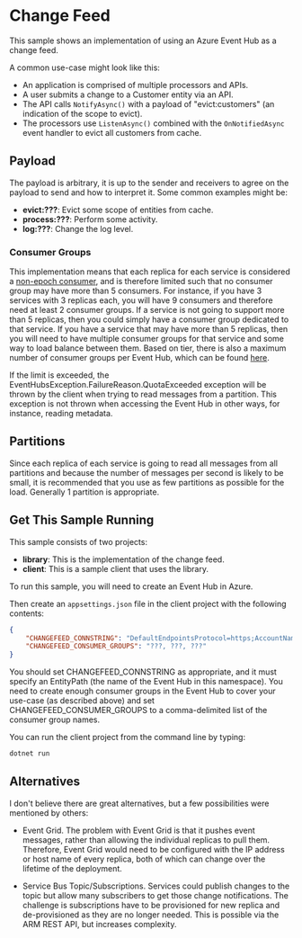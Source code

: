 # Change Feed

This sample shows an implementation of using an Azure Event Hub as a change feed.

A common use-case might look like this:

- An application is comprised of multiple processors and APIs.
- A user submits a change to a Customer entity via an API.
- The API calls `NotifyAsync()` with a payload of "evict:customers" (an indication of the scope to evict).
- The processors use `ListenAsync()` combined with the `OnNotifiedAsync` event handler to evict all customers from cache.

## Payload

The payload is arbitrary, it is up to the sender and receivers to agree on the payload to send and how to interpret it. Some common examples might be:

- __evict:???__: Evict some scope of entities from cache.
- __process:???__: Perform some activity.
- __log:???__: Change the log level.

### Consumer Groups

This implementation means that each replica for each service is considered a [non-epoch consumer](https://learn.microsoft.com/en-us/azure/event-hubs/event-hubs-event-processor-host#no-epoch), and is therefore limited such that no consumer group may have more than 5 consumers. For instance, if you have 3 services with 3 replicas each, you will have 9 consumers and therefore need at least 2 consumer groups. If a service is not going to support more than 5 replicas, then you could simply have a consumer group dedicated to that service. If you have a service that may have more than 5 replicas, then you will need to have multiple consumer groups for that service and some way to load balance between them. Based on tier, there is also a maximum number of consumer groups per Event Hub, which can be found [here](https://learn.microsoft.com/en-us/azure/azure-resource-manager/management/azure-subscription-service-limits#basic-vs-standard-vs-premium-vs-dedicated-tiers).

If the limit is exceeded, the EventHubsException.FailureReason.QuotaExceeded exception will be thrown by the client when trying to read messages from a partition. This exception is not thrown when accessing the Event Hub in other ways, for instance, reading metadata.

## Partitions

Since each replica of each service is going to read all messages from all partitions and because the number of messages per second is likely to be small, it is recommended that you use as few partitions as possible for the load. Generally 1 partition is appropriate.

## Get This Sample Running

This sample consists of two projects:

- __library__: This is the implementation of the change feed.
- __client__: This is a sample client that uses the library.

To run this sample, you will need to create an Event Hub in Azure.

Then create an `appsettings.json` file in the client project with the following contents:

```json
{
    "CHANGEFEED_CONNSTRING": "DefaultEndpointsProtocol=https;AccountName=???;AccountKey=???;EndpointSuffix=core.windows.net",
    "CHANGEFEED_CONSUMER_GROUPS": "???, ???, ???"
}
```

You should set CHANGEFEED_CONNSTRING as appropriate, and it must specify an EntityPath (the name of the Event Hub in this namespace). You need to create enough consumer groups in the Event Hub to cover your use-case (as described above) and set CHANGEFEED_CONSUMER_GROUPS to a comma-delimited list of the consumer group names.

You can run the client project from the command line by typing:

```bash
dotnet run
```

## Alternatives

I don't believe there are great alternatives, but a few possibilities were mentioned by others:

- Event Grid. The problem with Event Grid is that it pushes event messages, rather than allowing the individual replicas to pull them. Therefore, Event Grid would need to be configured with the IP address or host name of every replica, both of which can change over the lifetime of the deployment.

- Service Bus Topic/Subscriptions. Services could publish changes to the topic but allow many subscribers to get those change notifications. The challenge is subscriptions have to be provisioned for new replica and de-provisioned as they are no longer needed. This is possible via the ARM REST API, but increases complexity.
